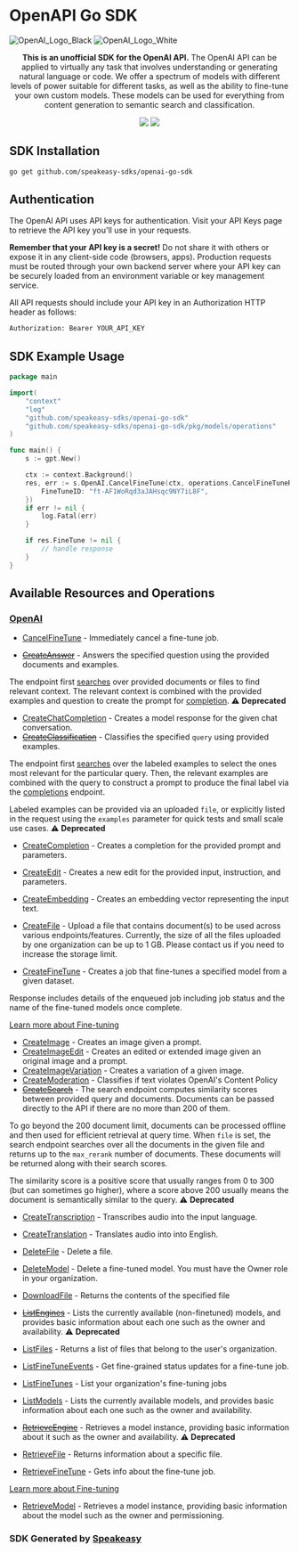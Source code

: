 # OpenAPI Go SDK

![OpenAI_Logo_Black](https://user-images.githubusercontent.com/6267663/220744241-48f469af-40b6-4d7f-ab48-8426b30189f0.svg#gh-light-mode-only)
![OpenAI_Logo_White](https://user-images.githubusercontent.com/6267663/220744513-66c99d0e-ed91-4577-982f-e7128d35ce95.svg#gh-dark-mode-only)

<div align="center">
   <p><strong>This is an unofficial SDK for the OpenAI API.</strong>  The OpenAI API can be applied to virtually any task that involves understanding or generating natural language or code. We offer a spectrum of models with different levels of power suitable for different tasks, as well as the ability to fine-tune your own custom models. These models can be used for everything from content generation to semantic search and classification.</p>
   <a href="https://github.com/speakeasy-sdks/openai-go-sdk/actions"><img src="https://img.shields.io/github/actions/workflow/status/speakeasy-sdks/openai-go-sdk/speakeasy_sdk_generation.yml?style=for-the-badge" /></a>
  <a href="https://platform.openai.com/docs/introduction"><img src="https://img.shields.io/static/v1?label=Docs&message=API Ref&color=2ca47c&style=for-the-badge" /></a>
</div> 

<!-- Start SDK Installation -->
## SDK Installation

```bash
go get github.com/speakeasy-sdks/openai-go-sdk
```
<!-- End SDK Installation -->

## Authentication

The OpenAI API uses API keys for authentication. Visit your API Keys page to retrieve the API key you'll use in your requests.

**Remember that your API key is a secret!** Do not share it with others or expose it in any client-side code (browsers, apps). Production requests must be routed through your own backend server where your API key can be securely loaded from an environment variable or key management service.

All API requests should include your API key in an Authorization HTTP header as follows:

```bash
Authorization: Bearer YOUR_API_KEY
```

## SDK Example Usage
<!-- Start SDK Example Usage -->
```go
package main

import(
	"context"
	"log"
	"github.com/speakeasy-sdks/openai-go-sdk"
	"github.com/speakeasy-sdks/openai-go-sdk/pkg/models/operations"
)

func main() {
    s := gpt.New()

    ctx := context.Background()
    res, err := s.OpenAI.CancelFineTune(ctx, operations.CancelFineTuneRequest{
        FineTuneID: "ft-AF1WoRqd3aJAHsqc9NY7iL8F",
    })
    if err != nil {
        log.Fatal(err)
    }

    if res.FineTune != nil {
        // handle response
    }
}
```
<!-- End SDK Example Usage -->

<!-- Start SDK Available Operations -->
## Available Resources and Operations


### [OpenAI](docs/sdks/openai/README.md)

* [CancelFineTune](docs/sdks/openai/README.md#cancelfinetune) - Immediately cancel a fine-tune job.

* [~~CreateAnswer~~](docs/sdks/openai/README.md#createanswer) - Answers the specified question using the provided documents and examples.

The endpoint first [searches](/docs/api-reference/searches) over provided documents or files to find relevant context. The relevant context is combined with the provided examples and question to create the prompt for [completion](/docs/api-reference/completions).
 :warning: **Deprecated**
* [CreateChatCompletion](docs/sdks/openai/README.md#createchatcompletion) - Creates a model response for the given chat conversation.
* [~~CreateClassification~~](docs/sdks/openai/README.md#createclassification) - Classifies the specified `query` using provided examples.

The endpoint first [searches](/docs/api-reference/searches) over the labeled examples
to select the ones most relevant for the particular query. Then, the relevant examples
are combined with the query to construct a prompt to produce the final label via the
[completions](/docs/api-reference/completions) endpoint.

Labeled examples can be provided via an uploaded `file`, or explicitly listed in the
request using the `examples` parameter for quick tests and small scale use cases.
 :warning: **Deprecated**
* [CreateCompletion](docs/sdks/openai/README.md#createcompletion) - Creates a completion for the provided prompt and parameters.
* [CreateEdit](docs/sdks/openai/README.md#createedit) - Creates a new edit for the provided input, instruction, and parameters.
* [CreateEmbedding](docs/sdks/openai/README.md#createembedding) - Creates an embedding vector representing the input text.
* [CreateFile](docs/sdks/openai/README.md#createfile) - Upload a file that contains document(s) to be used across various endpoints/features. Currently, the size of all the files uploaded by one organization can be up to 1 GB. Please contact us if you need to increase the storage limit.

* [CreateFineTune](docs/sdks/openai/README.md#createfinetune) - Creates a job that fine-tunes a specified model from a given dataset.

Response includes details of the enqueued job including job status and the name of the fine-tuned models once complete.

[Learn more about Fine-tuning](/docs/guides/fine-tuning)

* [CreateImage](docs/sdks/openai/README.md#createimage) - Creates an image given a prompt.
* [CreateImageEdit](docs/sdks/openai/README.md#createimageedit) - Creates an edited or extended image given an original image and a prompt.
* [CreateImageVariation](docs/sdks/openai/README.md#createimagevariation) - Creates a variation of a given image.
* [CreateModeration](docs/sdks/openai/README.md#createmoderation) - Classifies if text violates OpenAI's Content Policy
* [~~CreateSearch~~](docs/sdks/openai/README.md#createsearch) - The search endpoint computes similarity scores between provided query and documents. Documents can be passed directly to the API if there are no more than 200 of them.

To go beyond the 200 document limit, documents can be processed offline and then used for efficient retrieval at query time. When `file` is set, the search endpoint searches over all the documents in the given file and returns up to the `max_rerank` number of documents. These documents will be returned along with their search scores.

The similarity score is a positive score that usually ranges from 0 to 300 (but can sometimes go higher), where a score above 200 usually means the document is semantically similar to the query.
 :warning: **Deprecated**
* [CreateTranscription](docs/sdks/openai/README.md#createtranscription) - Transcribes audio into the input language.
* [CreateTranslation](docs/sdks/openai/README.md#createtranslation) - Translates audio into into English.
* [DeleteFile](docs/sdks/openai/README.md#deletefile) - Delete a file.
* [DeleteModel](docs/sdks/openai/README.md#deletemodel) - Delete a fine-tuned model. You must have the Owner role in your organization.
* [DownloadFile](docs/sdks/openai/README.md#downloadfile) - Returns the contents of the specified file
* [~~ListEngines~~](docs/sdks/openai/README.md#listengines) - Lists the currently available (non-finetuned) models, and provides basic information about each one such as the owner and availability. :warning: **Deprecated**
* [ListFiles](docs/sdks/openai/README.md#listfiles) - Returns a list of files that belong to the user's organization.
* [ListFineTuneEvents](docs/sdks/openai/README.md#listfinetuneevents) - Get fine-grained status updates for a fine-tune job.

* [ListFineTunes](docs/sdks/openai/README.md#listfinetunes) - List your organization's fine-tuning jobs

* [ListModels](docs/sdks/openai/README.md#listmodels) - Lists the currently available models, and provides basic information about each one such as the owner and availability.
* [~~RetrieveEngine~~](docs/sdks/openai/README.md#retrieveengine) - Retrieves a model instance, providing basic information about it such as the owner and availability. :warning: **Deprecated**
* [RetrieveFile](docs/sdks/openai/README.md#retrievefile) - Returns information about a specific file.
* [RetrieveFineTune](docs/sdks/openai/README.md#retrievefinetune) - Gets info about the fine-tune job.

[Learn more about Fine-tuning](/docs/guides/fine-tuning)

* [RetrieveModel](docs/sdks/openai/README.md#retrievemodel) - Retrieves a model instance, providing basic information about the model such as the owner and permissioning.
<!-- End SDK Available Operations -->

### SDK Generated by [Speakeasy](https://docs.speakeasyapi.dev/docs/using-speakeasy/client-sdks)
